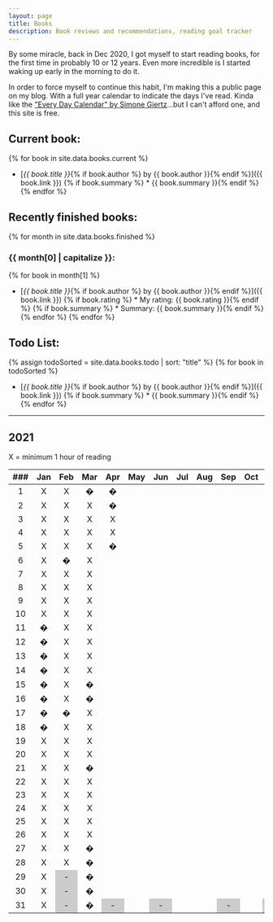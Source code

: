 ```yaml
---
layout: page
title: Books
description: Book reviews and recommendations, reading goal tracker
---
```


<style>
    li {
        margin-bottom: 5px;
    }

    /* non-existent days - MonthNum+1 */
    /* feb */
    table tbody tr:nth-child(29) td:nth-child(3), /* jekyll code to make conditional if leap year? lol */
    table tbody tr:nth-child(30) td:nth-child(3),
    table tbody tr:nth-child(31) td:nth-child(3),
    /* apr */
    table tbody tr:nth-child(31) td:nth-child(5),
    /* jun */
    table tbody tr:nth-child(31) td:nth-child(7),
    /* aug */
    table tbody tr:nth-child(31) td:nth-child(10),
    /* nov */
    table tbody tr:nth-child(31) td:nth-child(12) {
        background-color: #cccccc;
    }
</style>

By some miracle, back in Dec 2020, I got myself to start reading books, for the first time in probably 10 or 12 years. Even more incredible is I started waking up early in the morning to do it.

In order to force myself to continue this habit, I'm making this a public page on my blog. With a full year calendar to indicate the days I've read. Kinda like the ["Every Day Calendar" by Simone Giertz](https://www.simonegiertz.com/every-day-calendar)...but I can't afford one, and this site is free.

## Current book:

{% for book in site.data.books.current %}
* [*{{ book.title }}*{% if book.author %} by {{ book.author }}{% endif %}]({{ book.link }})
{% if book.summary %}  * {{ book.summary }}{% endif %}
{% endfor %}

## Recently finished books:

{% for month in site.data.books.finished %}
### {{ month[0] | capitalize }}:
{% for book in month[1] %}
* [*{{ book.title }}*{% if book.author %} by {{ book.author }}{% endif %}]({{ book.link }})
{% if book.rating %}  * My rating: {{ book.rating }}{% endif %}
{% if book.summary %}  * Summary: {{ book.summary }}{% endif %}
{% endfor %}
{% endfor %}

## Todo List:

{% assign todoSorted = site.data.books.todo | sort: "title" %}
{% for book in todoSorted %}
* [*{{ book.title }}*{% if book.author %} by {{ book.author }}{% endif %}]({{ book.link }})
{% if book.summary %}  * {{ book.summary }}{% endif %}
{% endfor %}

---

## 2021

X = minimum 1 hour of reading

| ###  | Jan  | Feb  | Mar  | Apr  | May  | Jun  | Jul  | Aug  | Sep  | Oct  | Nov  | Dec  |
| :--: | :--: | :--: | :--: | :--: | :--: | :--: | :--: | :--: | :--: | :--: | :--: | :--: |
|  1   |  X   |  X   | &#0; | &#0; |      |      |      |      |      |      |      |      |
|  2   |  X   |  X   |  X   | &#0; |      |      |      |      |      |      |      |      |
|  3   |  X   |  X   |  X   |  X   |      |      |      |      |      |      |      |      |
|  4   |  X   |  X   |  X   |  X   |      |      |      |      |      |      |      |      |
|  5   |  X   |  X   |  X   | &#0; |      |      |      |      |      |      |      |      |
|  6   |  X   | &#0; |  X   |      |      |      |      |      |      |      |      |      |
|  7   |  X   |  X   |  X   |      |      |      |      |      |      |      |      |      |
|  8   |  X   |  X   |  X   |      |      |      |      |      |      |      |      |      |
|  9   |  X   |  X   |  X   |      |      |      |      |      |      |      |      |      |
|  10  |  X   |  X   |  X   |      |      |      |      |      |      |      |      |      |
|  11  | &#0; |  X   |  X   |      |      |      |      |      |      |      |      |      |
|  12  | &#0; |  X   |  X   |      |      |      |      |      |      |      |      |      |
|  13  | &#0; |  X   |  X   |      |      |      |      |      |      |      |      |      |
|  14  | &#0; |  X   |  X   |      |      |      |      |      |      |      |      |      |
|  15  | &#0; |  X   | &#0; |      |      |      |      |      |      |      |      |      |
|  16  | &#0; |  X   | &#0; |      |      |      |      |      |      |      |      |      |
|  17  | &#0; | &#0; |  X   |      |      |      |      |      |      |      |      |      |
|  18  | &#0; |  X   |  X   |      |      |      |      |      |      |      |      |      |
|  19  |  X   |  X   |  X   |      |      |      |      |      |      |      |      |      |
|  20  |  X   |  X   |  X   |      |      |      |      |      |      |      |      |      |
|  21  |  X   |  X   | &#0; |      |      |      |      |      |      |      |      |      |
|  22  |  X   |  X   |  X   |      |      |      |      |      |      |      |      |      |
|  23  |  X   |  X   |  X   |      |      |      |      |      |      |      |      |      |
|  24  |  X   |  X   |  X   |      |      |      |      |      |      |      |      |      |
|  25  |  X   |  X   |  X   |      |      |      |      |      |      |      |      |      |
|  26  |  X   |  X   |  X   |      |      |      |      |      |      |      |      |      |
|  27  |  X   |  X   | &#0; |      |      |      |      |      |      |      |      |      |
|  28  |  X   |  X   | &#0; |      |      |      |      |      |      |      |      |      |
|  29  |  X   |  -   | &#0; |      |      |      |      |      |      |      |      |      |
|  30  |  X   |  -   | &#0; |      |      |      |      |      |      |      |      |      |
|  31  |  X   |  -   | &#0; |  -   |      |  -   |      |      |  -   |      |  -   |      |

